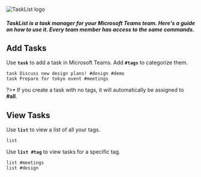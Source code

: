 ![TaskList logo](https://s3.amazonaws.com/tasklistguru/tasklist.png)

<h5>
TaskList is a task manager for your Microsoft Teams team. Here's a guide on how to use it. Every team member has access to the same commands.
</h5>

## Add Tasks

Use **`task`** to add a task in Microsoft Teams. Add **`#tags`** to categorize them.

```examples
task Discuss new design plans! #design #demo
task Prepare for tokyo event #meetings
```

?>&bull; If you create a task with no tags, it will automatically be assigned to **#all**.

## View Tasks

Use **`list`** to view a list of all your tags.

```examples
list
```

Use **`list #tag`** to view tasks for a specific tag.

```examples
list #meetings
list #design
```
